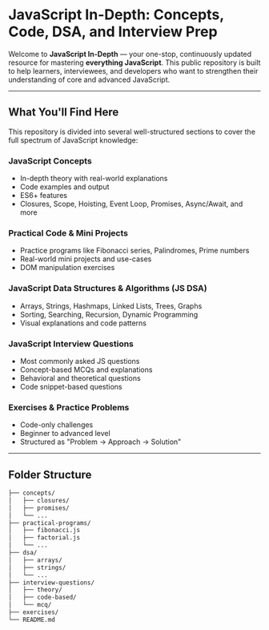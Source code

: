 # JavaScript In-Depth: Concepts, Code, DSA, and Interview Prep

Welcome to **JavaScript In-Depth** — your one-stop, continuously updated resource for mastering **everything JavaScript**. This public repository is built to help learners, interviewees, and developers who want to strengthen their understanding of core and advanced JavaScript.

---

## What You'll Find Here

This repository is divided into several well-structured sections to cover the full spectrum of JavaScript knowledge:

### JavaScript Concepts
- In-depth theory with real-world explanations
- Code examples and output
- ES6+ features
- Closures, Scope, Hoisting, Event Loop, Promises, Async/Await, and more

### Practical Code & Mini Projects
- Practice programs like Fibonacci series, Palindromes, Prime numbers
- Real-world mini projects and use-cases
- DOM manipulation exercises

### JavaScript Data Structures & Algorithms (JS DSA)
- Arrays, Strings, Hashmaps, Linked Lists, Trees, Graphs
- Sorting, Searching, Recursion, Dynamic Programming
- Visual explanations and code patterns

### JavaScript Interview Questions
- Most commonly asked JS questions
- Concept-based MCQs and explanations
- Behavioral and theoretical questions
- Code snippet-based questions

### Exercises & Practice Problems
- Code-only challenges
- Beginner to advanced level
- Structured as "Problem → Approach → Solution"

---

## Folder Structure

```bash
├── concepts/
│   ├── closures/
│   ├── promises/
│   └── ...
├── practical-programs/
│   ├── fibonacci.js
│   ├── factorial.js
│   └── ...
├── dsa/
│   ├── arrays/
│   ├── strings/
│   └── ...
├── interview-questions/
│   ├── theory/
│   ├── code-based/
│   └── mcq/
├── exercises/
└── README.md
```